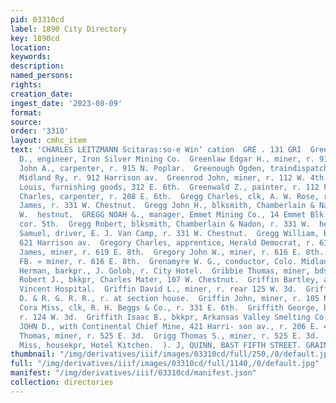 ```yaml
---
pid: 03310cd
label: 1890 City Directory
key: 1890cd
location: 
keywords: 
description: 
named_persons: 
rights: 
creation_date: 
ingest_date: '2023-08-09'
format: 
source: 
order: '3310'
layout: cmhc_item
text: 'CHARLES LEITZMANN Scitaras:so-e Win‘ cation  GRE . 131 GRI  Greenfield George
  D., engineer, Iron Silver Mining Co.  Greenlaw Edgar H., miner, r. 915 N. Poplar.  Greenlaw
  John A., carpenter, r. 915 N. Poplar.  Greenough Ogden, traindispatcher, Colorado
  Midland Ry, r. 912 Harrison av.  Greenrod John, miner, r. 112 W. 4th.  Greenwald
  Louis, furnishing goods, 312 E. 6th.  Greenwald Z., painter, r. 112 Flarrison av.  Greer
  Charles, carpenter, r. 208 E. 6th.  Gregg Charles, clk, A. W. Rose, r. 331 W. Chestnut.  Gregg
  James, r. 331 W. Chestnut.  Gregg John H., blksmith, Chamberlain & Nadon, r. 331
  W.  hestnut.  GREGG NOAH &., manager, Emmet Mining Co., 14 Emmet Blk. Harrison av.,
  cor. 5th.  Gregg Robert, blksmith, Chamberlain & Nadon, r. 331 W.  hestnut.  Gregg
  Samuel, driver, E. J. Van Camp, r. 331 W. Chestnut.  Gregg William, blksmith, r.
  621 Harrison av.  Gregory Charles, apprentice, Herald Democrat, r. 619 EK. 8th.  Gregory
  James, miner, r. 619 E. 8th.  Gregory John W., miner, r. 616 E. 8th.  Gregory William
  FB. » miner, r. 616 E. 8th.  Grenamyre W. G., conductor, Colo. Midland Ry.  Grensing
  Herman, barkpr., J. Golob, r. City Hotel.  Gribbie Thomas, miner, bds. 323 E. 6th.  Grier
  Robert J., bkkpr, Charles Mater, 107 W. Chestnut.  Griffin Bartley, attendant, St.
  Vincent Hospital.  Griffin David L., miner, r. rear 125 W. 3d.  Griffin John, lab.,
  D. & R. G. R. R., r. at section house.  Griffin John, miner, r. 105 N. Toledo av.  Griffith
  Cora Miss, clk, R. H. Beggs & Co., r. 331 E. 6th.  Griffith George, bricklayer,
  r. 124 W. 3d.  Griffith Isaac B., bkkpr, Arkansas Valley Smelting Co., r. 115  8th.  GRIFFITH
  JOHN D., with Continental Chief Mine, 421 Harri- son av., r. 206 E. 4th.  Grigg
  Thomas, miner, r. 525 E. 3d.  Grigg Thomas S., miner, r. 525 E. 3d.  Griggs Lida
  Miss, housekpr, Hotel Kitchen.  ). J, QUINN, BAST FIFTH STREET. GRAINING      '
thumbnail: "/img/derivatives/iiif/images/03310cd/full/250,/0/default.jpg"
full: "/img/derivatives/iiif/images/03310cd/full/1140,/0/default.jpg"
manifest: "/img/derivatives/iiif/03310cd/manifest.json"
collection: directories
---
```

